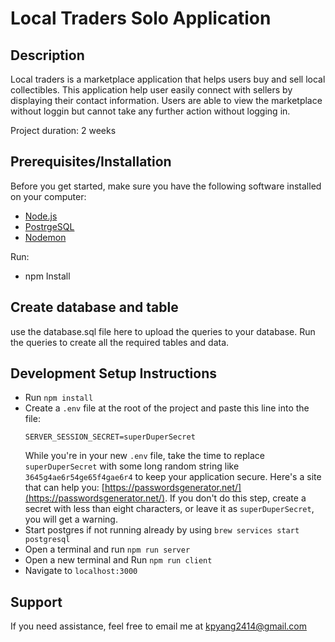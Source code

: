 
# Local Traders Solo Application

## Description

Local traders is a marketplace application that helps users buy and sell local collectibles. This application help user easily connect with sellers by displaying their contact information. Users are able to view the marketplace without loggin but cannot take any further action without logging in. 

Project duration: 2 weeks

## Prerequisites/Installation

Before you get started, make sure you have the following software installed on your computer:

- [Node.js](https://nodejs.org/en/)
- [PostrgeSQL](https://www.postgresql.org/)
- [Nodemon](https://nodemon.io/)

Run:
- npm Install

## Create database and table

use the database.sql file here to upload the queries to your database. Run the queries to create all the required tables and data.

## Development Setup Instructions

- Run `npm install`
- Create a `.env` file at the root of the project and paste this line into the file:
  ```
  SERVER_SESSION_SECRET=superDuperSecret
  ```
  While you're in your new `.env` file, take the time to replace `superDuperSecret` with some long random string like `3645g4ae6r54ge65f4gae6r4` to keep your application secure. Here's a site that can help you: [https://passwordsgenerator.net/](https://passwordsgenerator.net/). If you don't do this step, create a secret with less than eight characters, or leave it as `superDuperSecret`, you will get a warning.
- Start postgres if not running already by using `brew services start postgresql`
- Open a terminal and run `npm run server`
- Open a new terminal and Run `npm run client`
- Navigate to `localhost:3000`

## Support
If you need assistance, feel free to email me at kpyang2414@gmail.com
